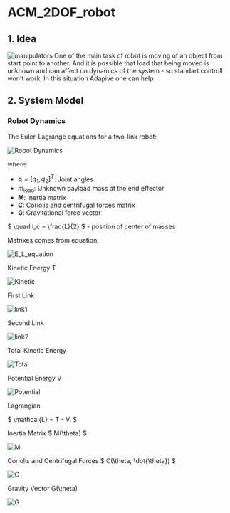 # ACM_2DOF_robot

## 1. Idea
![manipulators](https://www.universal-robots.com/media/1814006/ur16e_all_3.jpg)
One of the main task of robot is moving of an object from start point to another. And it is possible that load that being moved is unknown and can affect on dynamics of the system - so standart controll won't work. In this situation Adapive one can help


## 2. System Model
### Robot Dynamics
The Euler-Lagrange equations for a two-link robot:

![Robot Dynamics](https://latex.codecogs.com/svg.image?$$\mathbf{M}(\mathbf{q},m_{\text{load}})\ddot{\mathbf{q}}&plus;\mathbf{C}(\mathbf{q},\dot{\mathbf{q}},m_{\text{load}})\dot{\mathbf{q}}&plus;\mathbf{G}(\mathbf{q},m_{\text{load}})=\boldsymbol{\tau},$$)

where:
- $\mathbf{q} = [q_1, q_2]^T$: Joint angles
- $m_{\text{load}}$: Unknown payload mass at the end effector
- $\mathbf{M}$: Inertia matrix
- $\mathbf{C}$: Coriolis and centrifugal forces matrix
- $\mathbf{G}$: Gravitational force vector

$ \quad l_c = \frac{L}{2} $ -  position of center of masses

Matrixes comes from equation:

![E_L_equation](https://latex.codecogs.com/svg.image?$$\frac{d}{dt}\left(\frac{\partial\mathcal{L}}{\partial\dot{\theta}_i}\right)-\frac{\partial\mathcal{L}}{\partial\theta_i}=\tau_i,\quad&space;i=1,2,$$)


Kinetic Energy T

![Kinetic](https://latex.codecogs.com/svg.image?$$T=T_1&plus;T_2.$$)




First Link

![link1](https://latex.codecogs.com/svg.image?$$x_{c1}=l_c\cos(\theta_1),\quad&space;y_{c1}=l_c\sin(\theta_1)$$$$\dot{x}_{c1}=-l_c\sin(\theta_1)\dot{\theta}_1,\quad\dot{y}_{c1}=l_c\cos(\theta_1)\dot{\theta}_1,$$$$T_1=\frac{1}{2}(m&space;l_c^2&plus;I)\dot{\theta}_1^2,\quad&space;I=\frac{1}{12}m&space;L^2.$$)

Second Link

![link2](https://latex.codecogs.com/svg.image?$$x_{c2}=L\cos(\theta_1)&plus;l_c\cos(\theta_1&plus;\theta_2),\quad&space;y_{c2}=L\sin(\theta_1)&plus;l_c\sin(\theta_1&plus;\theta_2),$$$$\dot{x}_{c2}=-L\sin(\theta_1)\dot{\theta}_1-l_c\sin(\theta_1&plus;\theta_2)(\dot{\theta}_1&plus;\dot{\theta}_2),$$$$\dot{y}_{c2}=L\cos(\theta_1)\dot{\theta}_1&plus;l_c\cos(\theta_1&plus;\theta_2)(\dot{\theta}_1&plus;\dot{\theta}_2),$$$$T_2=\frac{1}{2}m\left[L^2\dot{\theta}_1^2&plus;l_c^2(\dot{\theta}_1&plus;\dot{\theta}_2)^2&plus;2&space;L&space;l_c\dot{\theta}_1(\dot{\theta}_1&plus;\dot{\theta}_2)\cos(\theta_2)\right]&plus;\frac{1}{2}I(\dot{\theta}_1&plus;\dot{\theta}_2)^2.$$)

Total Kinetic Energy

![Total](https://latex.codecogs.com/svg.image?$$T=\frac{1}{2}\dot{\theta}^T&space;M(\theta)\dot{\theta},$$$$M_{11}=m&space;l_c^2&plus;I&plus;m(L^2&plus;l_c^2&plus;2&space;L&space;l_c\cos(\theta_2))&plus;I,$$$$M_{12}=M_{21}=m(l_c^2&plus;L&space;l_c\cos(\theta_2))&plus;I,$$$$M_{22}=m&space;l_c^2&plus;I.$$)

Potential Energy V

![Potential](https://latex.codecogs.com/svg.image?$$V=m&space;g(l_c&plus;L)\sin(\theta_1)&plus;m&space;g&space;l_c\sin(\theta_1&plus;\theta_2).$$)

Lagrangian

$
\mathcal{L} = T - V.
$

Inertia Matrix $ M(\theta) $

![M](https://latex.codecogs.com/svg.image?$$\frac{\partial\mathcal{L}}{\partial\dot{\theta}}=M(\theta)\dot{\theta},\quad\frac{d}{dt}\left(\frac{\partial\mathcal{L}}{\partial\dot{\theta}}\right)=M(\theta)\ddot{\theta}&plus;\dot{M}(\theta)\dot{\theta},$$$$\dot{M}=\frac{\partial&space;M}{\partial\theta_2}\dot{\theta}_2,\quad\frac{\partial&space;M_{11}}{\partial\theta_2}=-2&space;m&space;L&space;l_c\sin(\theta_2),\quad\frac{\partial&space;M_{12}}{\partial\theta_2}=-m&space;L&space;l_c\sin(\theta_2),\quad\frac{\partial&space;M_{22}}{\partial\theta_2}=0.$$)

Coriolis and Centrifugal Forces $ C(\theta, \dot{\theta}) $

![C](https://latex.codecogs.com/svg.image?$$\frac{\partial\mathcal{L}}{\partial\theta_i}=\frac{\partial&space;T}{\partial\theta_i}-\frac{\partial&space;V}{\partial\theta_i},$$$$\frac{\partial&space;T}{\partial\theta_1}=0,\quad\frac{\partial&space;T}{\partial\theta_2}=-m&space;L&space;l_c\sin(\theta_2)\dot{\theta}_1(\dot{\theta}_1&plus;\dot{\theta}_2),$$$$\frac{\partial&space;V}{\partial\theta_1}=m&space;g(l_c&plus;L)\cos(\theta_1)&plus;m&space;g&space;l_c\cos(\theta_1&plus;\theta_2),\quad\frac{\partial&space;V}{\partial\theta_2}=m&space;g&space;l_c\cos(\theta_1&plus;\theta_2),$$$$C\dot{\theta}=\dot{M}\dot{\theta}-\begin{bmatrix}\frac{\partial&space;T}{\partial\theta_1}\\\frac{\partial&space;T}{\partial\theta_2}\end{bmatrix}=\begin{bmatrix}-m&space;L&space;l_c\sin(\theta_2)(2\dot{\theta}_1\dot{\theta}_2&plus;\dot{\theta}_2^2)\\m&space;L&space;l_c\sin(\theta_2)\dot{\theta}_1^2\end{bmatrix},$$$$h=m&space;L&space;l_c\sin(\theta_2),\quad&space;C=\begin{bmatrix}-h\dot{\theta}_2&-h(\dot{\theta}_1&plus;\dot{\theta}_2)\\h\dot{\theta}_1&0\end{bmatrix}.$$)


Gravity Vector G(\theta)

![G](https://latex.codecogs.com/svg.image?$$G_1=m&space;g(l_c&plus;L)\cos(\theta_1)&plus;m&space;g&space;l_c\cos(\theta_1&plus;\theta_2),$$$$G_2=m&space;g&space;l_c\cos(\theta_1&plus;\theta_2).$$)